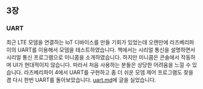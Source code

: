 ## 3장
### UART
최근 LTE 모뎀을 연결하는 IoT 디바이스를 만들 기회가 있었는데 오랜만에 라즈베리파이의 UART를 이용해서 모뎀을 테스트하였습니다. 책에서는 시리얼 통신을 설명하면서 시리얼 통신 프로그램으로 미니콤을 소개하였습니다. 하지만 미니콤은 콘솔에서 작동하며 UI가 현대적이지 않습니다. 따라서 처음 사용하는 분들은 상당한 어려움을 느낄 수 있습니다. 라즈베리파이 4에서 UART를 구현하고 좀 더 쉬운 모뎀 제어 프로그램도 찾을 겸 다시 한번 UART를 돌아보았습니다. [uart.md](https://github.com/raspberry-pi-maker/RaspberryPi-For-Makers/blob/master/tips/chap-03/uart.md)에 글을 실었습니다.<br /><br />